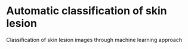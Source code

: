 # Automatic classification of skin lesion

Classification of skin lesion images through machine learning approach
